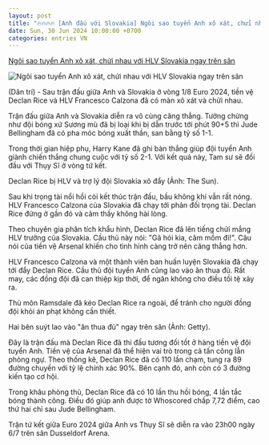 ```yaml
---
layout: post
title: "🔥🔥🔥🔥 [Anh đấu với Slovakia] Ngôi sao tuyển Anh xô xát, chửi nhau với HLV Slovakia ngay trên sân"
date: Sun, 30 Jun 2024 10:00:00 +0700
categories: entries VN
---
```

[Ngôi sao tuyển Anh xô xát, chửi nhau với HLV Slovakia ngay trên sân](https://dantri.com.vn/the-thao/ngoi-sao-tuyen-anh-xo-xat-chui-nhau-voi-hlv-slovakia-ngay-tren-san-20240701104327457.htm)

![Ngôi sao tuyển Anh xô xát, chửi nhau với HLV Slovakia ngay trên sân](https://cdn1.dantri.com.vn/q_T1EOjeXUemMwePmj9er4DbHaA=/zoom/1200_630/2024/07/01/declan-rice-0107061212-crop-1719805359167.jpeg)

(Dân trí) - Sau trận đấu giữa Anh và Slovakia ở vòng 1/8 Euro 2024, tiền vệ Declan Rice và HLV Francesco Calzona đã có màn xô xát và chửi nhau.

Trận đấu giữa Anh và Slovakia diễn ra vô cùng căng thẳng. Tưởng chừng như đội bóng xứ Sương mù đã bị loại khi bị dẫn trước tới phút 90+5 thì Jude Bellingham đã có pha móc bóng xuất thần, san bằng tỷ số 1-1.

Trong thời gian hiệp phụ, Harry Kane đã ghi bàn thắng giúp đội tuyển Anh giành chiến thắng chung cuộc với tỷ số 2-1. Với kết quả này, Tam sư sẽ đối đầu với Thụy Sĩ ở vòng tứ kết.

Declan Rice bị HLV và trợ lý đội Slovakia xô đẩy (Ảnh: The Sun).

Sau khi trọng tài nổi hồi còi kết thúc trận đấu, bầu không khí vẫn rất nóng. HLV Francesco Calzona của Slovakia đã chạy tới phản đối trọng tài. Declan Rice đứng ở gần đó và cảm thấy không hài lòng.

Theo chuyên gia phân tích khẩu hình, Declan Rice đã lên tiếng chửi mắng HLV trưởng của Slovakia. Cầu thủ này nói: "Gã hói kia, câm mồm đi!". Câu nói của tiền vệ Arsenal khiến cho tình hình càng trở nên căng thẳng hơn.

HLV Francesco Calzona và một thành viên ban huấn luyện Slovakia đã chạy tới đẩy Declan Rice. Cầu thủ đội tuyển Anh cũng lao vào ăn thua đủ. Rất may, các đồng đội đã can thiệp kịp thời, để ngăn không cho điều tồi tệ xảy ra.

Thủ môn Ramsdale đã kéo Declan Rice ra ngoài, để tránh cho người đồng đội khỏi án phạt không cần thiết.

Hai bên suýt lao vào "ăn thua đủ" ngay trên sân (Ảnh: Getty).

Đây là trận đấu mà Declan Rice đã thi đấu tương đối tốt ở hàng tiền vệ đội tuyển Anh. Tiền vệ của Arsenal đã thể hiện vai trò trong cả tấn công lẫn phòng ngự. Theo thống kê, Declan Rice đã có 110 lần chạm, tung ra 89 đường chuyền với tỷ lệ chính xác 90%. Bên cạnh đó, anh còn có 3 đường kiến tạo cơ hội.

Trong khâu phòng thủ, Declan Rice đã có 10 lần thu hồi bóng, 4 lần tắc bóng thành công. Điều đó giúp anh được tờ Whoscored chấp 7,72 điểm, cao thứ hai chỉ sau Jude Bellingham.

Trận tứ kết giữa Euro 2024 giữa Anh vs Thụy Sĩ sẽ diễn ra vào 23h00 ngày 6/7 trên sân Dusseldorf Arena.


